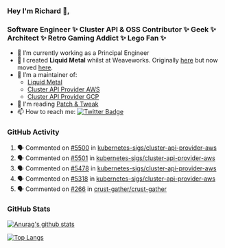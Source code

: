 ### Hey I'm Richard 👋, 

<h3 align="left">Software Engineer ✨ Cluster API & OSS Contributor ✨ Geek ✨ Architect ✨ Retro Gaming Addict ✨ Lego Fan ✨</h3>

- 🔭 I’m currently working as a Principal Engineer
- 📯 I created **Liquid Metal** whilst at Weaveworks. Originally [here](https://github.com/weaveworks-liquidmetal) but now moved [here](https://github.com/liquidmetal-dev).
- 👯 I’m a maintainer of:
  -  [Liquid Metal](https://github.com/liquidmetal-dev)
  -  [Cluster API Provider AWS](https://github.com/kubernetes-sigs/cluster-api-provider-aws)
  -  [Cluster API Provider GCP](https://github.com/kubernetes-sigs/cluster-api-provider-gcp)
- 💬 I'm reading [Patch & Tweak](https://bjooks.com/products/patch-tweak-exploring-modular-synthesis)
- 📫 How to reach me: [![Twitter Badge](https://img.shields.io/badge/-@fruit_case-00acee?style=flat&logo=Twitter&logoColor=white)](https://twitter.com/intent/follow?screen_name=fruit_case "Follow on Twitter")

### GitHub Activity 

<!--START_SECTION:activity-->
1. 🗣 Commented on [#5500](https://github.com/kubernetes-sigs/cluster-api-provider-aws/pull/5500#issuecomment-2916834405) in [kubernetes-sigs/cluster-api-provider-aws](https://github.com/kubernetes-sigs/cluster-api-provider-aws)
2. 🗣 Commented on [#5501](https://github.com/kubernetes-sigs/cluster-api-provider-aws/pull/5501#issuecomment-2916833177) in [kubernetes-sigs/cluster-api-provider-aws](https://github.com/kubernetes-sigs/cluster-api-provider-aws)
3. 🗣 Commented on [#5478](https://github.com/kubernetes-sigs/cluster-api-provider-aws/pull/5478#issuecomment-2916500160) in [kubernetes-sigs/cluster-api-provider-aws](https://github.com/kubernetes-sigs/cluster-api-provider-aws)
4. 🗣 Commented on [#5318](https://github.com/kubernetes-sigs/cluster-api-provider-aws/pull/5318#issuecomment-2915531979) in [kubernetes-sigs/cluster-api-provider-aws](https://github.com/kubernetes-sigs/cluster-api-provider-aws)
5. 🗣 Commented on [#266](https://github.com/crust-gather/crust-gather/issues/266#issuecomment-2913275813) in [crust-gather/crust-gather](https://github.com/crust-gather/crust-gather)
<!--END_SECTION:activity-->

### GitHub Stats

[![Anurag's github stats](https://github-readme-stats.vercel.app/api?username=richardcase&count_private=true&show_icons=true)](https://github.com/anuraghazra/github-readme-stats)

[![Top Langs](https://github-readme-stats.vercel.app/api/top-langs/?username=richardcase&hide=html&layout=compact)](https://github.com/anuraghazra/github-readme-stats)
